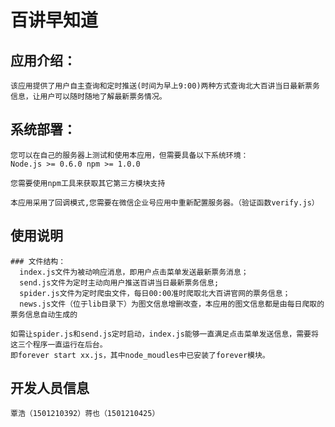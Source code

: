 # 百讲早知道

## 应用介绍：
    该应用提供了用户自主查询和定时推送(时间为早上9:00)两种方式查询北大百讲当日最新票务信息，让用户可以随时随地了解最新票务情况。

## 系统部署：
    您可以在自己的服务器上测试和使用本应用，但需要具备以下系统环境：
    Node.js >= 0.6.0 npm >= 1.0.0
    
    您需要使用npm工具来获取其它第三方模块支持
    
    本应用采用了回调模式,您需要在微信企业号应用中重新配置服务器。（验证函数verify.js）
    
## 使用说明

    ### 文件结构：
      index.js文件为被动响应消息，即用户点击菜单发送最新票务消息；
      send.js文件为定时主动向用户推送百讲当日最新票务信息;
      spider.js文件为定时爬虫文件，每日00:00准时爬取北大百讲官网的票务信息；
      news.js文件（位于lib目录下）为图文信息增删改查，本应用的图文信息都是由每日爬取的票务信息自动生成的
    
    如需让spider.js和send.js定时启动，index.js能够一直满足点击菜单发送信息，需要将这三个程序一直运行在后台。
    即forever start xx.js，其中node_moudles中已安装了forever模块。

## 开发人员信息
    
    覃浩（1501210392）蒋也（1501210425）

  
